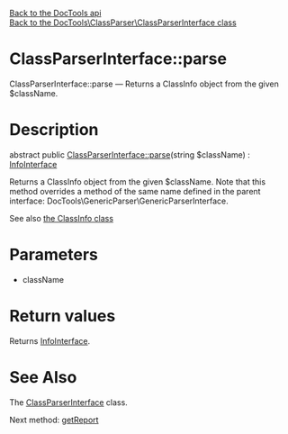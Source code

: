 [Back to the DocTools api](https://github.com/lingtalfi/DocTools/blob/master/doc/api/DocTools.md)<br>
[Back to the DocTools\ClassParser\ClassParserInterface class](https://github.com/lingtalfi/DocTools/blob/master/doc/api/DocTools/ClassParser/ClassParserInterface.md)


ClassParserInterface::parse
================



ClassParserInterface::parse — Returns a ClassInfo object from the given $className.




Description
================


abstract public [ClassParserInterface::parse](https://github.com/lingtalfi/DocTools/blob/master/doc/api/DocTools/ClassParser/ClassParserInterface/parse.md)(string $className) : [InfoInterface](https://github.com/lingtalfi/DocTools/blob/master/doc/api/DocTools/Info/InfoInterface.md)




Returns a ClassInfo object from the given $className.
Note that this method overrides a method of the same name
defined in the parent interface: DocTools\GenericParser\GenericParserInterface.

See also [the ClassInfo class](https://github.com/lingtalfi/DocTools/blob/master/doc/api/DocTools/Info/ClassInfo.md)


Parameters
================


- className

    


Return values
================

Returns [InfoInterface](https://github.com/lingtalfi/DocTools/blob/master/doc/api/DocTools/Info/InfoInterface.md).







See Also
================

The [ClassParserInterface](https://github.com/lingtalfi/DocTools/blob/master/doc/api/DocTools/ClassParser/ClassParserInterface.md) class.

Next method: [getReport](https://github.com/lingtalfi/DocTools/blob/master/doc/api/DocTools/ClassParser/ClassParserInterface/getReport.md)<br>

